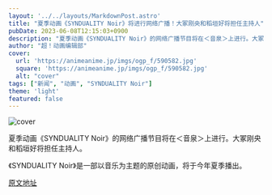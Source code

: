 ```yaml
---
layout: '../../layouts/MarkdownPost.astro'
title: "夏季动画《SYNDUALITY Noir》将进行网络广播！大冢刚央和稻垣好将担任主持人"
pubDate: 2023-06-08T12:15:03+0900
description: "夏季动画《SYNDUALITY Noir》的网络广播节目将在＜音泉＞上进行。大冢刚央和稻垣好将担任主持人。"
author: "超！动画编辑部"
cover:
  url: 'https://animeanime.jp/imgs/ogp_f/590582.jpg'
  square: 'https://animeanime.jp/imgs/ogp_f/590582.jpg'
  alt: "cover"
tags: ["新闻", "动画", "SYNDUALITY Noir"]
theme: 'light'
featured: false
---
```


![cover](https://animeanime.jp/imgs/ogp_f/590582.jpg)

夏季动画《SYNDUALITY Noir》的网络广播节目将在＜音泉＞上进行。大冢刚央和稻垣好将担任主持人。

《SYNDUALITY Noir》是一部以音乐为主题的原创动画，将于今年夏季播出。


  [原文地址](https://animeanime.jp/article/2023/06/08/77805.html)